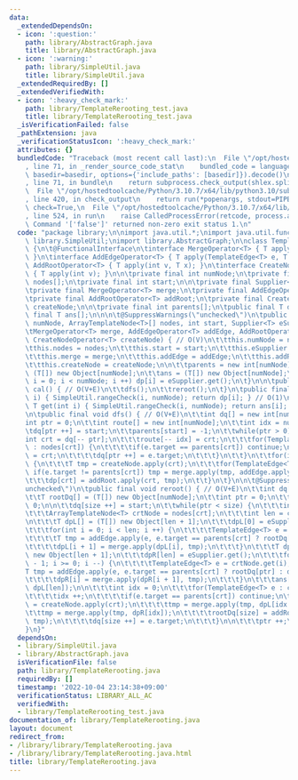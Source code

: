 ```yaml
---
data:
  _extendedDependsOn:
  - icon: ':question:'
    path: library/AbstractGraph.java
    title: library/AbstractGraph.java
  - icon: ':warning:'
    path: library/SimpleUtil.java
    title: library/SimpleUtil.java
  _extendedRequiredBy: []
  _extendedVerifiedWith:
  - icon: ':heavy_check_mark:'
    path: library/TemplateRerooting_test.java
    title: library/TemplateRerooting_test.java
  _isVerificationFailed: false
  _pathExtension: java
  _verificationStatusIcon: ':heavy_check_mark:'
  attributes: {}
  bundledCode: "Traceback (most recent call last):\n  File \"/opt/hostedtoolcache/Python/3.10.7/x64/lib/python3.10/site-packages/onlinejudge_verify/documentation/build.py\"\
    , line 71, in _render_source_code_stat\n    bundled_code = language.bundle(stat.path,\
    \ basedir=basedir, options={'include_paths': [basedir]}).decode()\n  File \"/opt/hostedtoolcache/Python/3.10.7/x64/lib/python3.10/site-packages/onlinejudge_verify/languages/user_defined.py\"\
    , line 71, in bundle\n    return subprocess.check_output(shlex.split(command))\n\
    \  File \"/opt/hostedtoolcache/Python/3.10.7/x64/lib/python3.10/subprocess.py\"\
    , line 420, in check_output\n    return run(*popenargs, stdout=PIPE, timeout=timeout,\
    \ check=True,\n  File \"/opt/hostedtoolcache/Python/3.10.7/x64/lib/python3.10/subprocess.py\"\
    , line 524, in run\n    raise CalledProcessError(retcode, process.args,\nsubprocess.CalledProcessError:\
    \ Command '['false']' returned non-zero exit status 1.\n"
  code: "package library;\n\nimport java.util.*;\nimport java.util.function.*;\nimport\
    \ library.SimpleUtil;\nimport library.AbstractGraph;\n\nclass TemplateRerooting<T>\
    \ {\n\t@FunctionalInterface\n\tinterface MergeOperator<T> { T apply(T x1, T x2);\
    \ }\n\tinterface AddEdgeOperator<T> { T apply(TemplateEdge<T> e, T x); }\n\tinterface\
    \ AddRootOperator<T> { T apply(int v, T x); }\n\tinterface CreateNodeOperator<T>\
    \ { T apply(int v); }\n\n\tprivate final int numNode;\n\tprivate final ArrayTemplateNode<T>\
    \ nodes[];\n\tprivate final int start;\n\n\tprivate final Supplier<T> eSupplier;\n\
    \tprivate final MergeOperator<T> merge;\n\tprivate final AddEdgeOperator<T> addEdge;\n\
    \tprivate final AddRootOperator<T> addRoot;\n\tprivate final CreateNodeOperator<T>\
    \ createNode;\n\n\tprivate final int parents[];\n\tpublic final T dp[];\n\tpublic\
    \ final T ans[];\n\n\n\t@SuppressWarnings(\"unchecked\")\n\tpublic TemplateRerooting(int\
    \ numNode, ArrayTemplateNode<T>[] nodes, int start, Supplier<T> eSupplier,\n\t\
    \tMergeOperator<T> merge, AddEdgeOperator<T> addEdge, AddRootOperator<T> addRoot,\
    \ CreateNodeOperator<T> createNode) { // O(V)\n\t\tthis.numNode = numNode;\n\t\
    \tthis.nodes = nodes;\n\t\tthis.start = start;\n\t\tthis.eSupplier = eSupplier;\n\
    \t\tthis.merge = merge;\n\t\tthis.addEdge = addEdge;\n\t\tthis.addRoot = addRoot;\n\
    \t\tthis.createNode = createNode;\n\n\t\tparents = new int[numNode];\n\t\tdp =\
    \ (T[]) new Object[numNode];\n\t\tans = (T[]) new Object[numNode];\n\t\tfor(int\
    \ i = 0; i < numNode; i ++) dp[i] = eSupplier.get();\n\t}\n\n\tpublic final void\
    \ cal() { // O(V+E)\n\t\tdfs();\n\t\treroot();\n\t}\n\tpublic final T getDp(int\
    \ i) { SimpleUtil.rangeCheck(i, numNode); return dp[i]; } // O(1)\n\tpublic final\
    \ T get(int i) { SimpleUtil.rangeCheck(i, numNode); return ans[i]; } // O(1)\n\
    \n\tpublic final void dfs() { // O(V+E)\n\t\tint dq[] = new int[numNode];\n\t\t\
    int ptr = 0;\n\t\tint route[] = new int[numNode];\n\t\tint idx = numNode;\n\n\t\
    \tdq[ptr ++] = start;\n\t\tparents[start] = -1;\n\t\twhile(ptr > 0) {\n\t\t\t\
    int crt = dq[-- ptr];\n\t\t\troute[-- idx] = crt;\n\t\t\tfor(TemplateEdge<T> e\
    \ : nodes[crt]) {\n\t\t\t\tif(e.target == parents[crt]) continue;\n\t\t\t\tparents[e.target]\
    \ = crt;\n\t\t\t\tdq[ptr ++] = e.target;\n\t\t\t}\n\t\t}\n\t\tfor(int crt : route)\
    \ {\n\t\t\tT tmp = createNode.apply(crt);\n\t\t\tfor(TemplateEdge<T> e : nodes[crt])\
    \ if(e.target != parents[crt]) tmp = merge.apply(tmp, addEdge.apply(e, dp[e.target]));\n\
    \t\t\tdp[crt] = addRoot.apply(crt, tmp);\n\t\t}\n\t}\n\n\t@SuppressWarnings(\"\
    unchecked\")\n\tpublic final void reroot() { // O(V+E)\n\t\tint dq[] = new int[numNode];\n\
    \t\tT rootDq[] = (T[]) new Object[numNode];\n\t\tint ptr = 0;\n\t\tint size =\
    \ 0;\n\n\t\tdq[size ++] = start;\n\t\twhile(ptr < size) {\n\t\t\tint crt = dq[ptr];\n\
    \t\t\tArrayTemplateNode<T> crtNode = nodes[crt];\n\t\t\tint len = crtNode.size();\n\
    \n\t\t\tT dpL[] = (T[]) new Object[len + 1];\n\t\t\tdpL[0] = eSupplier.get();\n\
    \t\t\tfor(int i = 0; i < len; i ++) {\n\t\t\t\tTemplateEdge<T> e = crtNode.get(i);\n\
    \t\t\t\tT tmp = addEdge.apply(e, e.target == parents[crt] ? rootDq[ptr] : dp[e.target]);\n\
    \t\t\t\tdpL[i + 1] = merge.apply(dpL[i], tmp);\n\t\t\t}\n\t\t\tT dpR[] = (T[])\
    \ new Object[len + 1];\n\t\t\tdpR[len] = eSupplier.get();\n\t\t\tfor(int i = len\
    \ - 1; i >= 0; i --) {\n\t\t\t\tTemplateEdge<T> e = crtNode.get(i);\n\t\t\t\t\
    T tmp = addEdge.apply(e, e.target == parents[crt] ? rootDq[ptr] : dp[e.target]);\n\
    \t\t\t\tdpR[i] = merge.apply(dpR[i + 1], tmp);\n\t\t\t}\n\t\t\tans[crt] = addRoot.apply(crt,\
    \ dpL[len]);\n\n\t\t\tint idx = 0;\n\t\t\tfor(TemplateEdge<T> e : crtNode) {\n\
    \t\t\t\tidx ++;\n\t\t\t\tif(e.target == parents[crt]) continue;\n\t\t\t\tT tmp\
    \ = createNode.apply(crt);\n\t\t\t\ttmp = merge.apply(tmp, dpL[idx - 1]);\n\t\t\
    \t\ttmp = merge.apply(tmp, dpR[idx]);\n\t\t\t\trootDq[size] = addRoot.apply(crt,\
    \ tmp);\n\t\t\t\tdq[size ++] = e.target;\n\t\t\t}\n\n\t\t\tptr ++;\n\t\t}\n\t\
    }\n}"
  dependsOn:
  - library/SimpleUtil.java
  - library/AbstractGraph.java
  isVerificationFile: false
  path: library/TemplateRerooting.java
  requiredBy: []
  timestamp: '2022-10-04 23:14:38+09:00'
  verificationStatus: LIBRARY_ALL_AC
  verifiedWith:
  - library/TemplateRerooting_test.java
documentation_of: library/TemplateRerooting.java
layout: document
redirect_from:
- /library/library/TemplateRerooting.java
- /library/library/TemplateRerooting.java.html
title: library/TemplateRerooting.java
---
```

